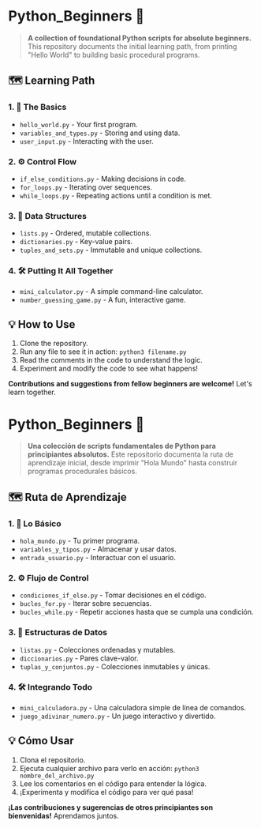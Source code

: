 # Python_Beginners 🐍

> **A collection of foundational Python scripts for absolute beginners.** This repository documents the initial learning path, from printing "Hello World" to building basic procedural programs.

## 🗺️ Learning Path

### 1. 🧭 The Basics
- `hello_world.py` - Your first program.
- `variables_and_types.py` - Storing and using data.
- `user_input.py` - Interacting with the user.

### 2. ⚙️ Control Flow
- `if_else_conditions.py` - Making decisions in code.
- `for_loops.py` - Iterating over sequences.
- `while_loops.py` - Repeating actions until a condition is met.

### 3. 🧩 Data Structures
- `lists.py` - Ordered, mutable collections.
- `dictionaries.py` - Key-value pairs.
- `tuples_and_sets.py` - Immutable and unique collections.

### 4. 🛠️ Putting It All Together
- `mini_calculator.py` - A simple command-line calculator.
- `number_guessing_game.py` - A fun, interactive game.

## 💡 How to Use
1. Clone the repository.
2. Run any file to see it in action: `python3 filename.py`
3. Read the comments in the code to understand the logic.
4. Experiment and modify the code to see what happens!

**Contributions and suggestions from fellow beginners are welcome!** Let's learn together.

# Python_Beginners 🐍

> **Una colección de scripts fundamentales de Python para principiantes absolutos.** Este repositorio documenta la ruta de aprendizaje inicial, desde imprimir "Hola Mundo" hasta construir programas procedurales básicos.

## 🗺️ Ruta de Aprendizaje

### 1. 🧭 Lo Básico
- `hola_mundo.py` - Tu primer programa.
- `variables_y_tipos.py` - Almacenar y usar datos.
- `entrada_usuario.py` - Interactuar con el usuario.

### 2. ⚙️ Flujo de Control
- `condiciones_if_else.py` - Tomar decisiones en el código.
- `bucles_for.py` - Iterar sobre secuencias.
- `bucles_while.py` - Repetir acciones hasta que se cumpla una condición.

### 3. 🧩 Estructuras de Datos
- `listas.py` - Colecciones ordenadas y mutables.
- `diccionarios.py` - Pares clave-valor.
- `tuplas_y_conjuntos.py` - Colecciones inmutables y únicas.

### 4. 🛠️ Integrando Todo
- `mini_calculadora.py` - Una calculadora simple de línea de comandos.
- `juego_adivinar_numero.py` - Un juego interactivo y divertido.

## 💡 Cómo Usar
1. Clona el repositorio.
2. Ejecuta cualquier archivo para verlo en acción: `python3 nombre_del_archivo.py`
3. Lee los comentarios en el código para entender la lógica.
4. ¡Experimenta y modifica el código para ver qué pasa!

**¡Las contribuciones y sugerencias de otros principiantes son bienvenidas!** Aprendamos juntos.
